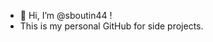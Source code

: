 - 👋 Hi, I’m @sboutin44 !
- This is my personal GitHub for side projects.

<!---
sboutin44/sboutin44 is a ✨ special ✨ repository because its `README.md` (this file) appears on your GitHub profile.
You can click the Preview link to take a look at your changes.
--->
